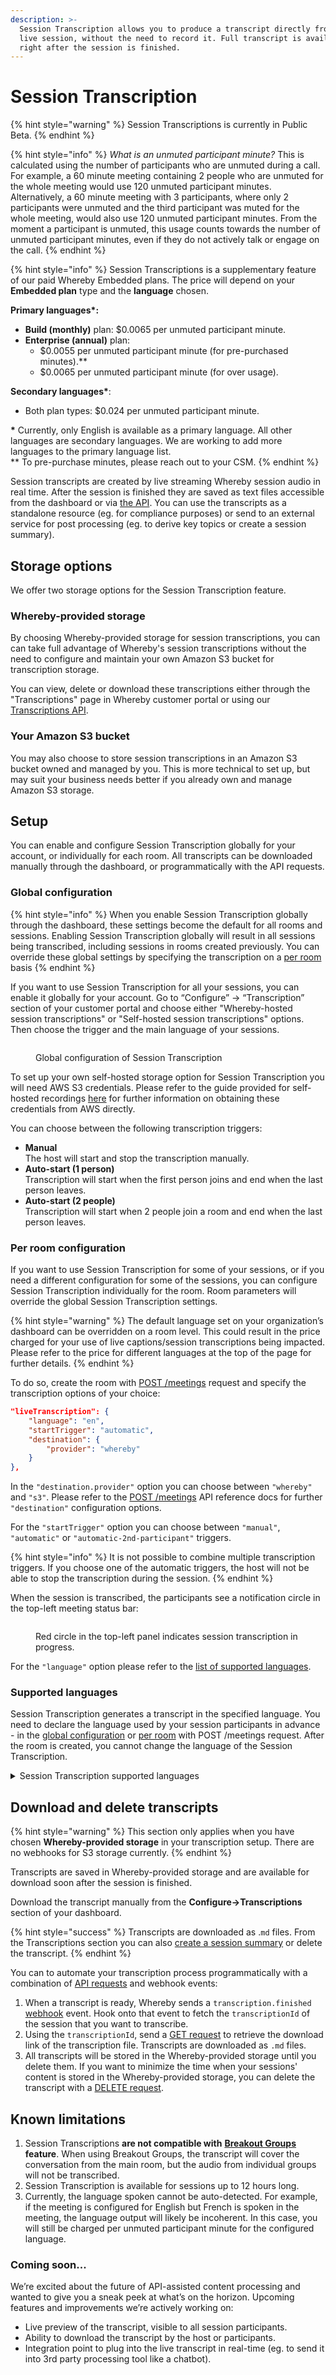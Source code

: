 ```yaml
---
description: >-
  Session Transcription allows you to produce a transcript directly from the
  live session, without the need to record it. Full transcript is available
  right after the session is finished.
---
```


# Session Transcription

{% hint style="warning" %}
Session Transcriptions is currently in Public Beta.
{% endhint %}

{% hint style="info" %}
_What is an unmuted participant minute?_ This is calculated using the number of participants who are unmuted during a call. For example, a 60 minute meeting containing 2 people who are unmuted for the whole meeting would use 120 unmuted participant minutes. Alternatively, a 60 minute meeting with 3 participants, where only 2 participants were unmuted and the third participant was muted for the whole meeting, would also use 120 unmuted participant minutes. From the moment a participant is unmuted, this usage counts towards the number of unmuted participant minutes, even if they do not actively talk or engage on the call.
{% endhint %}

{% hint style="info" %}
Session Transcriptions is a supplementary feature of our paid Whereby Embedded plans. The price will depend on your **Embedded plan** type and the **language** chosen.

**Primary languages\*:**

* **Build (monthly)** plan: $0.0065 per unmuted participant minute.
* **Enterprise (annual)** plan:
  * $0.0055 per unmuted participant minute (for pre-purchased minutes).\*\*
  * $0.0065 per unmuted participant minute (for over usage).

**Secondary languages\***:

* Both plan types: $0.024 per unmuted participant minute.

**\*** Currently, only English is available as a primary language. All other languages are secondary languages. We are working to add more languages to the primary language list.\
\*\* To pre-purchase minutes, please reach out to your CSM.
{% endhint %}

Session transcripts are created by live streaming Whereby session audio in real time. After the session is finished they are saved as text files accessible from the dashboard or via [the API](../../reference/whereby-rest-api-reference/transcriptions.md). You can use the transcripts as a standalone resource (eg. for compliance purposes) or send to an external service for post processing (eg. to derive key topics or create a session summary).&#x20;

## Storage options

We offer two storage options for the Session Transcription feature.&#x20;

### Whereby-provided storage

By choosing Whereby-provided storage for session transcriptions, you can can take full advantage of Whereby's session transcriptions without the need to configure and maintain your own Amazon S3 bucket for transcription storage.

You can view, delete or download these transcriptions either through the "Transcriptions" page in Whereby customer portal or using our [Transcriptions API](../../reference/whereby-rest-api-reference/transcriptions.md).

### Your Amazon S3 bucket

You may also choose to store session transcriptions in an Amazon S3 bucket owned and managed by you. This is more technical to set up, but may suit your business needs better if you already own and manage Amazon S3 storage.

## Setup

You can enable and configure Session Transcription globally for your account, or individually for each room. All transcripts can be downloaded manually through the dashboard, or programmatically with the API requests.

### Global configuration

{% hint style="info" %}
When you enable Session Transcription globally through the dashboard, these settings become the default for all rooms and sessions. Enabling Session Transcription globally will result in all sessions being transcribed, including sessions in rooms created previously. You can override these global settings by specifying the transcription on a [per room](session-transcription.md#per-room-configuration) basis
{% endhint %}

If you want to use Session Transcription for all your sessions, you can enable it globally for your account. Go to “Configure” → “Transcription” section of your customer portal and choose either "Whereby-hosted session transcriptions" or "Self-hosted session transcriptions" options. Then choose the trigger and the main language of your sessions.

<figure><img src="../../.gitbook/assets/396a9990-7860-4967-ac50-f999c453f7b8.png" alt=""><figcaption><p>Global configuration of Session Transcription</p></figcaption></figure>

To set up your own self-hosted storage option for Session Transcription you will need AWS S3 credentials. Please refer to the guide provided for self-hosted recordings [here](../recording-with-embedded/cloud-recording.md#setup-and-information-in-s3) for further information on obtaining these credentials from AWS directly.

You can choose between the following transcription triggers:

* **Manual**\
  The host will start and stop the transcription manually.&#x20;
* **Auto-start (1 person)** \
  Transcription will start when the first person joins and end when the last person leaves.&#x20;
* **Auto-start (2 people)**\
  Transcription will start when 2 people join a room and end when the last person leaves.



### Per room configuration

If you want to use Session Transcription for some of your sessions, or if you need a different configuration for some of the sessions, you can configure Session Transcription individually for the room. Room parameters will override the global Session Transcription settings.&#x20;

{% hint style="warning" %}
The default language set on your organization’s dashboard can be overridden on a room level. This could result in the price charged for your use of live captions/session transcriptions being impacted. Please refer to the price for different languages at the top of the page for further details.
{% endhint %}

To do so, create the room with [POST /meetings](../../reference/whereby-rest-api-reference/meetings.md) request and specify the transcription options of your choice:&#x20;

```json
"liveTranscription": { 
    "language": "en", 
    "startTrigger": "automatic",
    "destination": {
        "provider": "whereby"
    }
},
```

In the `"destination.provider"` option you can choose between `"whereby"` and `"s3"`. Please refer to the [POST /meetings](../../reference/whereby-rest-api-reference/meetings.md) API reference docs for further `"destination"` configuration options.

For the `"startTrigger"` option you can choose between `"manual"`, `"automatic"` or `"automatic-2nd-participant"` triggers.&#x20;

{% hint style="info" %}
It is not possible to combine multiple transcription triggers. If you choose one of the automatic triggers, the host will not be able to stop the transcription during the session.&#x20;
{% endhint %}

When the session is transcribed, the participants see a notification circle in the top-left meeting status bar:

<figure><img src="../../.gitbook/assets/image (5).png" alt=""><figcaption><p>Red circle in the top-left panel indicates session transcription in progress.</p></figcaption></figure>

For the `"language"` option please refer to the [list of supported languages](session-transcription.md#supported-languages).

### Supported languages

Session Transcription generates a transcript in the specified language. You need to declare the language used by your session participants in advance - in the [global configuration](session-transcription.md#global-configuration) or [per room](session-transcription.md#per-room-configuration) with POST /meetings request. After the room is created, you cannot change the language of the Session Transcription.&#x20;

<details>

<summary>Session Transcription supported languages</summary>

* Catalan (ca)
* Chinese (Mandarin, Simplified) (zh)
* Chinese (Mandarin, Traditional) (zh-TW)
* Czech (cs)
* Danish (da)
* Dutch (nl)
* English (en)
* Finnish (fi)
* French (fr)
* German (de)
* Greek (el)
* Hindi (hi)
* Indonesian (id)
* Italian (it)
* Japanese (ja)
* Korean (ko)
* Latvian (lv)
* Malay (ms)
* Norwegian (no)
* Polish (pl)
* Portuguese (pt)
* Brazilian Portuguese (pt-BR)
* Romanian (ro)
* Russian (ru)
* Slovak (sk)
* Spanish (es)
* Swedish (sv)
* Thai (th)
* Ukrainian (uk)
* Vietnamese (vi)

</details>

## Download and delete transcripts

{% hint style="warning" %}
This section only applies when you have chosen **Whereby-provided storage** in your transcription setup. There are no webhooks for S3 storage currently.
{% endhint %}

Transcripts are saved in Whereby-provided storage and are available for download soon after the session is finished.&#x20;

Download the transcript manually from the **Configure->Transcriptions** section of your dashboard.

{% hint style="success" %}
Transcripts are downloaded as .`md` files. From the Transcriptions section you can also [create a session summary](../transcribing-sessions-1.md#manual-session-summaries) or delete the transcript.
{% endhint %}

You can to automate your transcription process programmatically with a combination of [API requests](../../reference/whereby-rest-api-reference/transcriptions.md) and webhook events:

1. When a transcript is ready, Whereby sends a `transcription.finished` [webhook](../insights-suite-and-api/webhooks.md#transcription-data-properties) event. Hook onto that event to fetch the `transcriptionId` of the session that you want to transcribe.&#x20;
2. Using the `transcriptionId`, send a [GET request](../../reference/whereby-rest-api-reference/transcriptions.md#transcriptions-transcriptionid-access-link) to retrieve the download link of the transcription file. Transcripts are downloaded as `.md` files.&#x20;
3. All transcripts will be stored in the Whereby-provided storage until you delete them. If you want to  minimize the time when your sessions' content is stored in the Whereby-provided storage, you can delete the transcript with a [DELETE request](../../reference/whereby-rest-api-reference/transcriptions.md#transcriptions-bulk-delete).

## Known limitations

1. Session Transcriptions **are not compatible with** [**Breakout Groups**](../../whereby-101/customizing-rooms/breakout-groups-with-embedded.md) **feature**. When using Breakout Groups, the transcript will cover the conversation from the main room, but the audio from individual groups will not be transcribed.&#x20;
2. Session Transcription is available for sessions up to 12 hours long.
3. Currently, the language spoken cannot be auto-detected. For example, if the meeting is configured for English but French is spoken in the meeting, the language output will likely be incoherent. In this case, you will still be charged per unmuted participant minute for the configured language.

### Coming soon...

We’re excited about the future of API-assisted content processing and wanted to give you a sneak peek at what’s on the horizon. Upcoming features and improvements we’re actively working on:

* Live preview of the transcript, visible to all session participants.
* Ability to download the transcript by the host or participants.
* Integration point to plug into the live transcript in real-time (eg. to send it into 3rd party processing tool like a chatbot).
